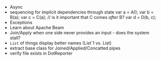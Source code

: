 - Async
- sequencing for implicit dependencies through state
	var a = A();
	var b = B(a); 
	var c = C(a); // is it important that C comes *after* B?
	var d = D(b, c);
- Exceptions
- Learn about Apache Beam
- Join/Apply when one side never provides an input - does the system stall?
- `List` of things display better names (List`1 vs. List<int>)
- extract base class for Joined/Applied/Concatted pipes
- verify file exists in DotReporter